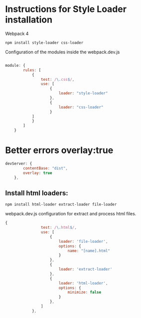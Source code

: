 Instructions for Style Loader installation
==========================================

Webpack 4

```shell
npm install style-loader css-loader
```

Configuration of the modules inside the webpack.dev.js

```javascript

module: {
        rules: [
            {
                test: /\.css$/,
                use: [
                    { 
                        loader: "style-loader" 
                    },
                    {
                        loader: "css-loader"
                    }
            ]
            }
        ]
    }

```

# Better errors overlay:true

```javascript
devServer: {
        contentBase: "dist",
        overlay: true
    },
```

## Install html loaders:

```shell
npm install html-loader extract-loader file-loader
```

webpack.dev.js configuration for extract and process html files.

```javascript
{
                test: /\.html$/,
                use: [ 
                    {
                        loader: 'file-loader',
                        options: {
                            name: "[name].html"
                        }
                    },
                    {
                        loader: 'extract-loader'
                    },
                    {
                        loader: 'html-loader',
                        options: {
                            minimize: false
                        }
                    },
                ]
            },
```